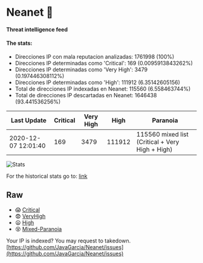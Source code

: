 # Neanet :hocho:
#### Threat intelligence feed
#### The stats:

- Direcciones IP con mala reputacion analizadas: 1761998 (100%)
- Direcciones IP determinadas como 'Critical':  169 (0.0095913843262%)
- Direcciones IP determinadas como 'Very High':  3479 (0.197446308112%)
- Direcciones IP determinadas como 'High':  111912 (6.35142605156)
- Total de direcciones IP indexadas en Neanet:  115560 (6.558463744%)
- Total de direcciones IP descartadas en Neanet:  1646438 (93.441536256%)

| Last Update | Critical | Very High | High | Paranoia |
| --- | --- | --- | --- | --- |
| 2020-12-07 12:01:40 | 169 | 3479 | 111912 | 115560 mixed list (Critical + Very High + High)|

![Stats](https://docs.google.com/spreadsheets/d/e/2PACX-1vSnaNMIXVabIpDJjufMlzH7poXnshF3mgd8Is1g9ytUEzVsP5my4Trn8f-xkoLLQ38xpL3HtmUexLo6/pubchart?oid=501124687&format=image)

For the historical stats go to: [link](/stats.csv)
## Raw
- :scream: [Critical](https://raw.githubusercontent.com/JavaGarcia/Neanet/master/blacklists/neanet_critical.txt)
- :fearful: [VeryHigh](https://raw.githubusercontent.com/JavaGarcia/Neanet/master/blacklists/neanet_veryHigh.txtt)
- :frowning: [High](https://raw.githubusercontent.com/JavaGarcia/Neanet/master/blacklists/neanet_high.txt)
- :dizzy_face: [Mixed-Paranoia](https://raw.githubusercontent.com/JavaGarcia/Neanet/master/blacklists/neanet_all.txt)


Your IP is indexed? You may request to takedown. [https://github.com/JavaGarcia/Neanet/issues](https://github.com/JavaGarcia/Neanet/issues)





















































































































































































































































































































































































































































































































































































































































































































































































































































































































































































































































































































































































































































































































































































































































































































































































































































































































































































































































































































































































































































































































































































































































































































































































































































































































































































































































































































